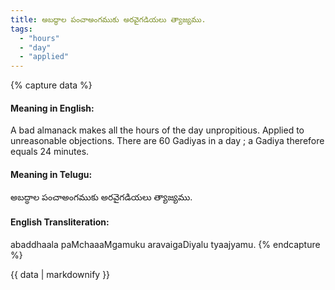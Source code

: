 ```yaml
---
title: అబద్ధాల పంచాఅంగముకు అరవైగడియలు త్యాజ్యము.
tags:
  - "hours"
  - "day"
  - "applied"
---
```


{% capture data %}
#### Meaning in English:
A bad almanack makes all the hours of the day unpropitious.
Applied to unreasonable objections.
There are 60 Gadiyas in a day ; a Gadiya therefore equals 24 minutes.

#### Meaning in Telugu:
అబద్ధాల పంచాఅంగముకు అరవైగడియలు త్యాజ్యము.

#### English Transliteration:
abaddhaala paMchaaaMgamuku aravaigaDiyalu tyaajyamu.
{% endcapture %}

<div class="notice">{{ data | markdownify }}</div>

